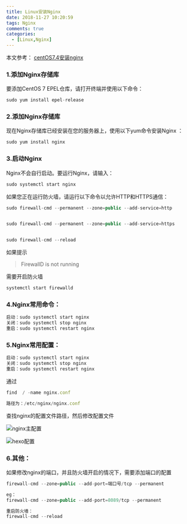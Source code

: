 ```yaml
---
title: Linux安装Nginx
date: 2018-11-27 10:20:59
tags: Nginx
comments: true
categories:
  - [Linux,Nginx]
---
```


本文参考：
[centOS7.4安装nginx](https://blog.csdn.net/ky1in93/article/details/80131489)


### 1.添加Nginx存储库

要添加CentOS 7 EPEL仓库，请打开终端并使用以下命令：
``` javascript
sudo yum install epel-release
```
### 2.添加Nginx存储库

现在Nginx存储库已经安装在您的服务器上，使用以下yum命令安装Nginx ：

``` javascript
sudo yum install nginx
```
### 3.启动Nginx
Nginx不会自行启动。要运行Nginx，请输入：
``` javascript
sudo systemctl start nginx
```
如果您正在运行防火墙，请运行以下命令以允许HTTP和HTTPS通信：
``` javascript
sudo firewall-cmd --permanent --zone=public --add-service=http 


sudo firewall-cmd --permanent --zone=public --add-service=https


sudo firewall-cmd --reload
```

如果提示

> FirewallD is not running

需要开启防火墙
``` javascript
systemctl start firewalld
```

### 4.Nginx常用命令：
``` javascript
启动：sudo systemctl start nginx
关闭：sudo systemctl stop nginx
重启：sudo systemctl restart nginx
```

### 5.Nginx常用配置：
``` javascript
启动：sudo systemctl start nginx
关闭：sudo systemctl stop nginx
重启：sudo systemctl restart nginx
```

通过
``` javascript
find  / -name nginx.conf

路径为：/etc/nginx/nginx.conf
```

查找nginx的配置文件路径，然后修改配置文件

![nginx主配置](./images/nginx1.png)

![hexo配置](./images/nginx2.png)



### 6.其他：

如果修改nginx的端口，并且防火墙开启的情况下，需要添加端口的配置

``` javascript
firewall-cmd --zone=public --add-port=端口号/tcp --permanent

eg：
firewall-cmd --zone=public --add-port=8089/tcp --permanent

重启防火墙：
firewall-cmd --reload
```






